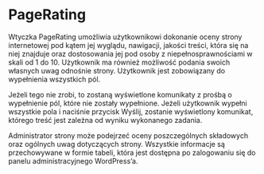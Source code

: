# PageRating

Wtyczka PageRating umożliwia użytkownikowi dokonanie oceny strony internetowej pod kątem jej wyglądu, nawigacji, jakości treści, która się na niej znajduje oraz dostosowania jej pod osoby z niepełnosprawnościami w skali od 1 do 10. Użytkownik ma również możliwość podania swoich własnych uwag odnośnie strony.
Użytkownik jest zobowiązany do wypełnienia wszystkich pól. 

Jeżeli tego nie zrobi, to zostaną wyświetlone komunikaty z prośbą o wypełnienie pól, które nie zostały wypełnione. Jeżeli użytkownik wypełni wszystkie pola i naciśnie przycisk Wyślij, zostanie wyświetlony komunikat, którego treść jest zależna od wyniku wykonanego zadania.

Administrator strony może podejrzeć oceny poszczególnych składowych oraz ogólnych uwag dotyczących strony. Wszystkie informacje są przechowywane w formie tabeli, która jest dostępna po zalogowaniu się do panelu administracyjnego WordPress’a.
